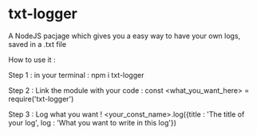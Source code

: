 # txt-logger
A NodeJS pacjage which gives you a easy way to have your own logs, saved in a .txt file

How to use it : 

Step 1 : 
in your terminal : npm i txt-logger

Step 2 : Link the module with your code : 
const <what_you_want_here> = require('txt-logger')

Step 3 : Log what you want !
<your_const_name>.log({title : 'The title of your log', log : 'What you want to write in this log'})
